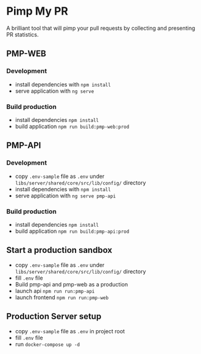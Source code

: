 # Pimp My PR

A brilliant tool that will pimp your pull requests by collecting and presenting PR statistics.

## PMP-WEB

### Development

- install dependencies with `npm install`
- serve application with `ng serve`

### Build production

- install dependencies `npm install`
- build application `npm run build:pmp-web:prod`

## PMP-API

### Development

- copy `.env-sample` file as `.env` under `libs/server/shared/core/src/lib/config/` directory
- install dependencies with `npm install`
- serve application with `ng serve pmp-api`

### Build production

- install dependencies `npm install`
- build application `npm run build:pmp-api:prod`

## Start a production sandbox

- copy `.env-sample` file as `.env` under `libs/server/shared/core/src/lib/config/` directory
- fill `.env` file
- Build pmp-api and pmp-web as a production
- launch api `npm run run:pmp-api`
- launch frontend `npm run run:pmp-web`

## Production Server setup

- copy `.env-sample` file as `.env` in project root
- fill `.env` file
- run `docker-compose up -d`
